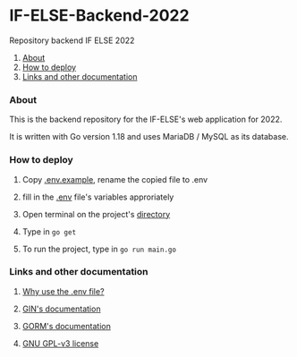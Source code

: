 # IF-ELSE-Backend-2022
Repository backend IF ELSE 2022

1. [About](./README.md#about)
2. [How to deploy](./README.md#how-to-deploy)
3. [Links and other documentation](./README.md)

### About
This is the backend repository for the IF-ELSE's web application for 2022.

It is written with Go version 1.18 and uses MariaDB / MySQL as its database.

### How to deploy

1. Copy [.env.example](.env.example), rename the copied file to .env

2. fill in the [.env](.env) file's variables approriately 

3. Open terminal on the project's [directory](.)

4. Type in `go get`

5. To run the project, type in `go run main.go`

### Links and other documentation

1. [Why use the .env file?](https://www.freecodecamp.org/learn/back-end-development-and-apis/basic-node-and-express/use-the--env-file)

2. [GIN's documentation](https://gin-gonic.com/docs/)

3. [GORM's documentation](https://gorm.io/docs/)

4. [GNU GPL-v3 license](./LICENSE)
